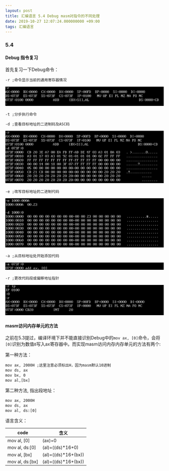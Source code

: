 ```yaml
---
layout: post
title: 汇编语言 5.4 Debug masm对指令的不同处理
date: 2019-10-27 12:07:24.000000000 +09:00
tags: 汇编语言
---
```

### 5.4

#### Debug 指令复习
首先复习一下Debug命令：

```
-r ;命令显示当前的通用寄存器情况
```
![figure1](/assets/201910/2019-10-27_12-08-53.png)

```
-t ;分步执行命令
```

```
-d ;查看目标地址的二进制码及ASC码
```
![figure2](/assets/201910/2019-10-27_12-15-22.png)

```
-e ;改写目标地址的二进制代码
```
![figure3](/assets/201910/2019-10-27_12-24-09.png)

```
-a ;从目标地址处开始添加代码
```
![figure4](/assets/201910/2019-10-27_12-26-50.png)

```
-r ;更改代码段或偏移地址指针
```
![figure5](/assets/201910/2019-10-27_12-28-49.png)

#### masm访问内存单元的方法

之前在5.3提过，编译环境下并不能直接识别Debug中的```mov ax, [0]```命令，会将```[0]```识别为数值```0```写入ax寄存器中。而实现masm访问内存内存单元的方法有两个:

第一种方法：

```
mov ax, 2000H ;这里注意必须标出H，因为masm默认10进制
mov ds, ax
mov bx, 0
mov al,[bx]
```

第二种方法, 指出段地址：

```
mov ax, 2000H
mov ds, ax
mov al, ds:[0]
```

语言含义：

| code            | 含义                |
|-----------------|---------------------|
| mov al, [0]     | (ax)=0              |
| mov al, ds:[0]  | (al)=((ds)*16+0)    |
| mov al, [bx]    | (al)=((ds)*16+(bx)) |
| mov al, ds:[bx] | (al)=((ds)*16+(bx)) |
